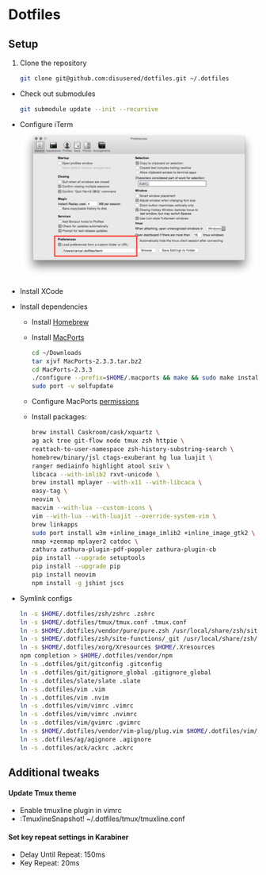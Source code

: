 # Dotfiles

## Setup

1. Clone the repository
    ```bash
    git clone git@github.com:disusered/dotfiles.git ~/.dotfiles
    ```

- Check out submodules
    ```bash
    git submodule update --init --recursive
    ```

- Configure iTerm
  ![iTerm2 Configuration](https://raw.githubusercontent.com/disusered/dotfiles/docs/images/iterm.png "iTerm2 Configuration")

- Install XCode

- Install dependencies
  - Install [Homebrew](http://brew.sh/)

  - Install [MacPorts](https://www.macports.org/install.php#source)
    ```bash
    cd ~/Downloads
    tar xjvf MacPorts-2.3.3.tar.bz2
    cd MacPorts-2.3.3
    ./configure --prefix=$HOME/.macports && make && sudo make install
    sudo port -v selfupdate
    ```

  - Configure MacPorts [permissions](http://superuser.com/a/570146/34947)

  - Install packages:
      ```bash
      brew install Caskroom/cask/xquartz \
      ag ack tree git-flow node tmux zsh httpie \
      reattach-to-user-namespace zsh-history-substring-search \
      homebrew/binary/jsl ctags-exuberant hg lua luajit \
      ranger mediainfo highlight atool sxiv \
      libcaca --with-imlib2 rxvt-unicode \
      brew install mplayer --with-x11 --with-libcaca \
      easy-tag \
      neovim \
      macvim --with-lua --custom-icons \
      vim --with-lua --with-luajit --override-system-vim \
      brew linkapps
      sudo port install w3m +inline_image_imlib2 +inline_image_gtk2 \
      nmap +zenmap mplayer2 catdoc \
      zathura zathura-plugin-pdf-poppler zathura-plugin-cb
      pip install --upgrade setuptools
      pip install --upgrade pip
      pip install neovim
      npm install -g jshint jscs
      ```

- Symlink configs
    ```bash
    ln -s $HOME/.dotfiles/zsh/zshrc .zshrc
    ln -s $HOME/.dotfiles/tmux/tmux.conf .tmux.conf
    ln -s $HOME/.dotfiles/vendor/pure/pure.zsh /usr/local/share/zsh/site-functions/prompt_pure_setup
    ln -s $HOME/.dotfiles/zsh/site-functions/_git /usr/local/share/zsh/site-functions/
    ln -s $HOME/.dotfiles/xorg/Xresources $HOME/.Xresources
    npm completion > $HOME/.dotfiles/vendor/npm
    ln -s .dotfiles/git/gitconfig .gitconfig
    ln -s .dotfiles/git/gitignore_global .gitignore_global
    ln -s .dotfiles/slate/slate .slate
    ln -s .dotfiles/vim .vim
    ln -s .dotfiles/vim .nvim
    ln -s .dotfiles/vim/vimrc .vimrc
    ln -s .dotfiles/vim/vimrc .nvimrc
    ln -s .dotfiles/vim/gvimrc .gvimrc
    ln -s $HOME/.dotfiles/vendor/vim-plug/plug.vim $HOME/.dotfiles/vim/autoload/plug.vim
    ln -s .dotfiles/ag/agignore .agignore
    ln -s .dotfiles/ack/ackrc .ackrc
    ```

## Additional tweaks

#### Update Tmux theme
- Enable tmuxline plugin in vimrc
- :TmuxlineSnapshot! ~/.dotfiles/tmux/tmuxline.conf

#### Set key repeat settings in Karabiner
- Delay Until Repeat: 150ms
- Key Repeat: 20ms
